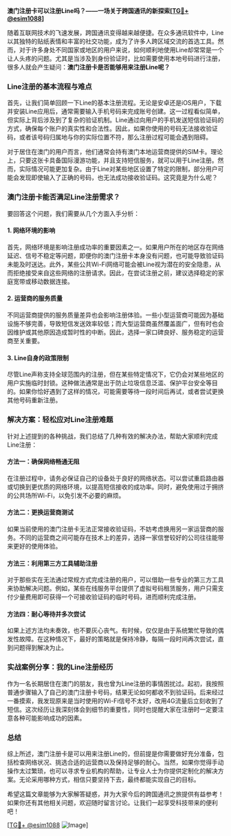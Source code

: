 **澳门注册卡可以注册Line吗？——一场关于跨国通讯的新探索[[TG💪+ @esim1088](https://t.me/s/esim1088)]**

随着互联网技术的飞速发展，跨国通讯变得越来越便捷。在众多通讯软件中，Line以其独特的贴纸表情和丰富的社交功能，成为了许多人跨区域交流的首选工具。然而，对于许多身处不同国家或地区的用户来说，如何顺利地使用Line却常常是一个让人头疼的问题。尤其是当涉及到身份验证时，比如需要使用本地号码进行注册，很多人就会产生疑问：**澳门注册卡是否能够用来注册Line呢？**

### Line注册的基本流程与难点

首先，让我们简单回顾一下Line的基本注册流程。无论是安卓还是iOS用户，下载并安装Line应用后，通常需要输入手机号码来完成账号创建。这一过程看似简单，但实际上背后涉及到了复杂的验证机制。Line通过向用户的手机发送短信验证码的方式，确保每个账户的真实性和合法性。因此，如果你使用的号码无法接收验证码，或者该号码归属地与你的实际位置不符，那么注册过程可能会遇到阻碍。

对于居住在澳门的用户而言，他们通常会持有澳门本地运营商提供的SIM卡。理论上，只要这张卡具备国际漫游功能，并且支持短信服务，就可以用于Line注册。然而，实际情况可能更加复杂。由于Line对某些地区设置了特定的限制，部分用户可能会发现即使输入了正确的号码，也无法成功接收验证码。这究竟是为什么呢？

### 澳门注册卡能否满足Line注册需求？

要回答这个问题，我们需要从几个方面入手分析：

#### 1. **网络环境的影响**
   首先，网络环境是影响注册成功率的重要因素之一。如果用户所在的地区存在网络延迟、信号不稳定等问题，即便你的澳门注册卡本身没有问题，也可能导致验证码未能及时送达。此外，某些公共Wi-Fi网络可能会被Line视为潜在的安全隐患，从而拒绝接受来自这些网络的注册请求。因此，在尝试注册之前，建议选择稳定的家庭宽带或移动数据连接。

#### 2. **运营商的服务质量**
   不同运营商提供的服务质量差异也会影响注册体验。一些小型运营商可能因为基础设施不够完善，导致短信发送效率较低；而大型运营商虽然覆盖面广，但有时也会因维护或其他原因造成暂时性的中断。因此，选择一家口碑良好、服务稳定的运营商至关重要。

#### 3. **Line自身的政策限制**
   尽管Line声称支持全球范围内的注册，但在某些特定情况下，它仍会对某些地区的用户实施临时封锁。这种做法通常是出于防止垃圾信息泛滥、保护平台安全等目的。如果你恰好遇到了这样的情况，可能需要等待一段时间后再试，或者尝试更换其他号码重新注册。

### 解决方案：轻松应对Line注册难题

针对上述提到的各种挑战，我们总结了几种有效的解决办法，帮助大家顺利完成Line注册：

#### 方法一：确保网络畅通无阻
   在注册过程中，请务必保证自己的设备处于良好的网络状态。可以尝试重启路由器或切换到更优质的网络环境，以提高短信接收的成功率。同时，避免使用过于拥挤的公共场所Wi-Fi，以免引发不必要的麻烦。

#### 方法二：更换运营商测试
   如果当前使用的澳门注册卡无法正常接收验证码，不妨考虑换用另一家运营商的服务。不同的运营商之间可能存在技术上的差异，选择一家信誉较好的公司往往能带来更好的使用体验。

#### 方法三：利用第三方工具辅助注册
   对于那些实在无法通过常规方式完成注册的用户，可以借助一些专业的第三方工具来协助解决问题。例如，某些在线服务平台提供了虚拟号码租赁服务，用户只需支付少量费用即可获得一个可接收验证码的临时号码，进而顺利完成注册。

#### 方法四：耐心等待并多次尝试
   如果上述方法均未奏效，也不要灰心丧气。有时候，仅仅是由于系统繁忙导致的偶发性故障。在这种情况下，最好的策略就是保持冷静，每隔一段时间再次尝试，直到问题得到解决为止。

### 实战案例分享：我的Line注册经历

作为一名长期居住在澳门的朋友，我也曾为Line注册的事情困扰过。起初，我按照普通步骤输入了自己的澳门注册卡号码，结果无论如何都收不到验证码。后来经过一番摸索，我发现原来是当时使用的Wi-Fi信号不太好，改用4G流量后立刻收到了短信。这次经历让我深刻体会到细节的重要性，同时也提醒大家在注册时一定要注意各种可能影响成功的因素。

### 总结

综上所述，澳门注册卡是可以用来注册Line的，但前提是你需要做好充分准备，包括检查网络状况、挑选合适的运营商以及保持足够的耐心。当然，如果你觉得手动操作太过繁琐，也可以寻求专业机构的帮助，让专业人士为你提供定制化的解决方案。无论采用哪种方式，相信只要坚持下去，最终都能实现自己的目标。

希望这篇文章能够为大家解答疑惑，并为大家今后的跨国通讯之旅提供有益参考！如果你还有其他相关问题，欢迎随时留言讨论。让我们一起享受科技带来的便利吧！

[[TG💪+ @esim1088](https://t.me/s/esim1088) ![Image](https://i.postimg.cc/4NQfJmqS/Snipaste-2025-05-13-00-14-12.png)]